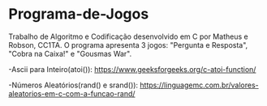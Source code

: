 # Programa-de-Jogos

Trabalho de Algoritmo e Codificação desenvolvido em C por Matheus e Robson, CC1TA. O programa apresenta 3 jogos: "Pergunta e Resposta", "Cobra na Caixa!" e "Gousmas War".

-Ascii para Inteiro(atoi()): https://www.geeksforgeeks.org/c-atoi-function/

-Números Aleatórios(rand() e srand()): https://linguagemc.com.br/valores-aleatorios-em-c-com-a-funcao-rand/
